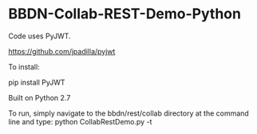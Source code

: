 # BBDN-Collab-REST-Demo-Python

Code uses PyJWT.

https://github.com/jpadilla/pyjwt

To install:

pip install PyJWT

Built on Python 2.7

To run, simply navigate to the bbdn/rest/collab directory at the command line and type:
  python CollabRestDemo.py -t <target root URL>
